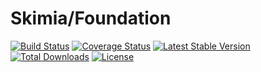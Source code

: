 # Skimia/Foundation

[![Build Status](https://img.shields.io/travis/skimia/foundation/master.svg?style=flat-square)](http://travis-ci.org/skimia/foundation)
[![Coverage Status](https://img.shields.io/coveralls/skimia/foundation.svg?style=flat-square)](https://coveralls.io/github/skimia/foundation?branch=master)
[![Latest Stable Version](https://img.shields.io/packagist/v/skimia/foundation.svg?style=flat-square)](https://packagist.org/packages/skimia/foundation)
[![Total Downloads](https://img.shields.io/packagist/dt/skimia/foundation.svg?style=flat-square)](https://packagist.org/packages/skimia/foundation)
[![License](https://img.shields.io/packagist/l/skimia/foundation.svg?style=flat-square)](https://packagist.org/packages/skimia/foundation)
